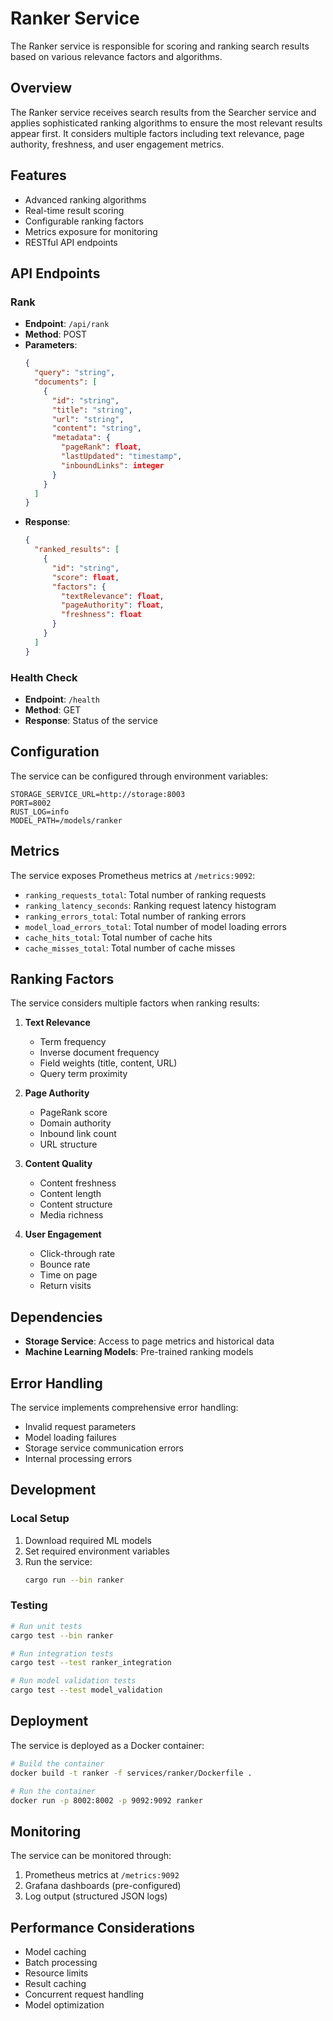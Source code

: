 # Ranker Service

The Ranker service is responsible for scoring and ranking search results based on various relevance factors and algorithms.

## Overview

The Ranker service receives search results from the Searcher service and applies sophisticated ranking algorithms to ensure the most relevant results appear first. It considers multiple factors including text relevance, page authority, freshness, and user engagement metrics.

## Features

- Advanced ranking algorithms
- Real-time result scoring
- Configurable ranking factors
- Metrics exposure for monitoring
- RESTful API endpoints

## API Endpoints

### Rank
- **Endpoint**: `/api/rank`
- **Method**: POST
- **Parameters**:
  ```json
  {
    "query": "string",
    "documents": [
      {
        "id": "string",
        "title": "string",
        "url": "string",
        "content": "string",
        "metadata": {
          "pageRank": float,
          "lastUpdated": "timestamp",
          "inboundLinks": integer
        }
      }
    ]
  }
  ```
- **Response**:
  ```json
  {
    "ranked_results": [
      {
        "id": "string",
        "score": float,
        "factors": {
          "textRelevance": float,
          "pageAuthority": float,
          "freshness": float
        }
      }
    ]
  }
  ```

### Health Check
- **Endpoint**: `/health`
- **Method**: GET
- **Response**: Status of the service

## Configuration

The service can be configured through environment variables:

```env
STORAGE_SERVICE_URL=http://storage:8003
PORT=8002
RUST_LOG=info
MODEL_PATH=/models/ranker
```

## Metrics

The service exposes Prometheus metrics at `/metrics:9092`:

- `ranking_requests_total`: Total number of ranking requests
- `ranking_latency_seconds`: Ranking request latency histogram
- `ranking_errors_total`: Total number of ranking errors
- `model_load_errors_total`: Total number of model loading errors
- `cache_hits_total`: Total number of cache hits
- `cache_misses_total`: Total number of cache misses

## Ranking Factors

The service considers multiple factors when ranking results:

1. **Text Relevance**
   - Term frequency
   - Inverse document frequency
   - Field weights (title, content, URL)
   - Query term proximity

2. **Page Authority**
   - PageRank score
   - Domain authority
   - Inbound link count
   - URL structure

3. **Content Quality**
   - Content freshness
   - Content length
   - Content structure
   - Media richness

4. **User Engagement**
   - Click-through rate
   - Bounce rate
   - Time on page
   - Return visits

## Dependencies

- **Storage Service**: Access to page metrics and historical data
- **Machine Learning Models**: Pre-trained ranking models

## Error Handling

The service implements comprehensive error handling:

- Invalid request parameters
- Model loading failures
- Storage service communication errors
- Internal processing errors

## Development

### Local Setup

1. Download required ML models
2. Set required environment variables
3. Run the service:
   ```bash
   cargo run --bin ranker
   ```

### Testing

```bash
# Run unit tests
cargo test --bin ranker

# Run integration tests
cargo test --test ranker_integration

# Run model validation tests
cargo test --test model_validation
```

## Deployment

The service is deployed as a Docker container:

```bash
# Build the container
docker build -t ranker -f services/ranker/Dockerfile .

# Run the container
docker run -p 8002:8002 -p 9092:9092 ranker
```

## Monitoring

The service can be monitored through:

1. Prometheus metrics at `/metrics:9092`
2. Grafana dashboards (pre-configured)
3. Log output (structured JSON logs)

## Performance Considerations

- Model caching
- Batch processing
- Resource limits
- Result caching
- Concurrent request handling
- Model optimization 